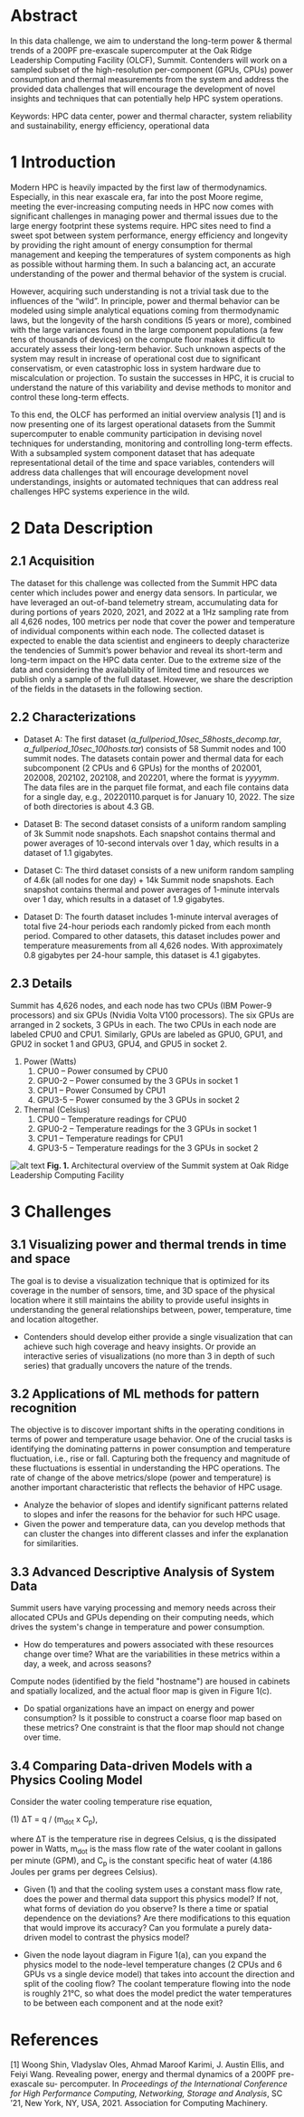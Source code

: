 # Abstract

In this data challenge, we aim to understand the long-term power \& thermal trends of a 200PF pre-exascale supercomputer at the Oak Ridge Leadership Computing Facility (OLCF), Summit.  Contenders will work on a sampled subset of the high-resolution per-component (GPUs, CPUs) power consumption and thermal measurements from the system and address the provided data challenges that will encourage the development of novel insights and techniques that can potentially help HPC system operations. 

Keywords: HPC data center, power and thermal character, system reliability and sustainability, energy efficiency, operational data


# 1 Introduction

Modern HPC is heavily impacted by the first law of thermodynamics. Especially, in this near exascale era, far into the post Moore regime, meeting the ever-increasing computing needs in HPC now comes with significant challenges in managing power and thermal issues due to the large energy footprint these systems require. HPC sites need to find a sweet spot between system performance, energy efficiency and longevity by providing the right amount of energy consumption for thermal management and keeping the temperatures of system components as high as possible without harming them.  In such a balancing act, an accurate understanding of the power and thermal behavior of the system is crucial.   

However, acquiring such understanding is not a trivial task due to the influences of the “wild”. In principle, power and thermal behavior can be modeled using simple analytical equations coming from thermodynamic laws, but the longevity of the harsh conditions (5 years or more), combined with the large variances found in the large component populations (a few tens of thousands of devices) on the compute floor makes it difficult to accurately assess their long-term behavior. Such unknown aspects of the system may result in increase of operational cost due to significant conservatism, or even catastrophic loss in system hardware due to miscalculation or projection.  To sustain the successes in HPC, it is crucial to understand the nature of this variability and devise methods to monitor and control these long-term effects. 
 
To this end, the OLCF has performed an initial overview analysis [1] and is now presenting one of its largest operational datasets from the Summit supercomputer to enable community participation in devising novel techniques for understanding, monitoring and controlling long-term effects. With a subsampled system component dataset that has adequate representational detail of the time and space variables, contenders will address data challenges that will encourage development novel understandings, insights or automated techniques that can address real challenges HPC systems experience in the wild. 

# 2 Data Description

## 2.1 Acquisition

The dataset for this challenge was collected from the Summit HPC data center which includes power and energy data sensors. In particular, we have leveraged an out-of-band telemetry stream, accumulating data for during portions of years 2020, 2021, and 2022 at a 1Hz sampling rate from all 4,626 nodes, 100 metrics per node that cover the power and temperature of individual components within each node. The collected dataset is expected to enable the data scientist and engineers to deeply characterize the tendencies of Summit’s power behavior and reveal its short-term and long-term impact on the HPC data center. Due to the extreme size of the data and considering the availability of limited time and resources we publish only a sample of the full dataset. However, we share the description of the fields in the datasets in the following section.  

## 2.2 Characterizations

- Dataset A: The first dataset (*a\_fullperiod\_10sec\_58hosts\_decomp.tar*, *a\_fullperiod\_10sec\_100hosts.tar*) consists of 58 Summit nodes and 100 summit nodes. The datasets contain power and thermal data for each subcomponent (2 CPUs and 6 GPUs) for the months of 202001, 202008, 202102, 202108, and 202201, where the format is *yyyymm*. The data files are in the parquet file format, and each file contains data for a single day, e.g., 20220110.parquet is for January 10, 2022. The size of both directories is about 4.3 GB. 
 
- Dataset B: The second dataset consists of a uniform random sampling of 3k Summit node snapshots. Each snapshot contains thermal and power averages of 10-second intervals over 1 day, which results in a dataset of 1.1 gigabytes. 
 
- Dataset C: The third dataset consists of a new uniform random sampling of 4.6k (all nodes for one day) + 14k Summit node snapshots. Each snapshot contains thermal and power averages of 1-minute intervals over 1 day, which results in a dataset of 1.9 gigabytes. 

- Dataset D: The fourth dataset includes 1-minute interval averages of total five 24-hour periods each randomly picked from each month period.  Compared to other datasets, this dataset includes power and temperature measurements from all 4,626 nodes.  With approximately 0.8 gigabytes per 24-hour sample, this dataset is 4.1 gigabytes.


## 2.3 Details

Summit has 4,626 nodes, and each node has two CPUs (IBM Power-9 processors) and six GPUs (Nvidia Volta V100 processors). The six GPUs are arranged in 2 sockets, 3 GPUs in each. The two CPUs in each node are labeled CPU0 and CPU1. Similarly, GPUs are labeled as GPU0, GPU1, and GPU2 in socket 1 and GPU3, GPU4, and GPU5 in socket 2. 

1. Power (Watts)
    1. CPU0 – Power consumed by CPU0 
    2. GPU0-2 – Power consumed by the 3 GPUs in socket 1 
    3. CPU1 – Power Consumed by CPU1 
    4. GPU3-5 – Power consumed by the 3 GPUs in socket 2 
2. Thermal (Celsius) 
    1. CPU0 – Temperature readings for CPU0 
    2. GPU0-2 – Temperature readings for the 3 GPUs in socket 1 
    3. CPU1 – Temperature readings for CPU1 
    4. GPU3-5 – Temperature readings for the 3 GPUs in socket 2 
 
![alt text](./figs/architecture_wide_tall.svg "")
**Fig. 1.** Architectural overview of the Summit system at Oak Ridge Leadership Computing Facility


# 3 Challenges

## 3.1 Visualizing power and thermal trends in time and space

The goal is to devise a visualization technique that is optimized for its coverage in the number of sensors, time, and 3D space of the physical location where it still maintains the ability to provide useful insights in understanding the general relationships between, power, temperature, time and location altogether.  

- Contenders should develop either provide a single visualization that can achieve such high coverage and heavy insights.  Or provide an interactive series of visualizations (no more than 3 in depth of such series) that gradually uncovers the nature of the trends. 

## 3.2 Applications of ML methods for pattern recognition

The objective is to discover important shifts in the operating conditions in terms of power and temperature usage behavior. One of the crucial tasks is identifying the dominating patterns in power consumption and temperature fluctuation, i.e., rise or fall. Capturing both the frequency and magnitude of these fluctuations is essential in understanding the HPC operations. The rate of change of the above metrics/slope (power and temperature) is another important characteristic that reflects the behavior of HPC usage. 

- Analyze the behavior of slopes and identify significant patterns related to slopes and infer the reasons for the behavior for such HPC usage.  
- Given the power and temperature data, can you develop methods that can cluster the changes into different classes and infer the explanation for similarities.  

## 3.3 Advanced Descriptive Analysis of System Data

Summit users have varying processing and memory needs across their allocated CPUs and GPUs depending on their computing needs, which drives the system's change in temperature and power consumption. 

- How do temperatures and powers associated with these resources change over time? What are the variabilities in these metrics within a day, a week, and across seasons? 

Compute nodes (identified by the field "hostname") are housed in cabinets and spatially localized, and the actual floor map is given in Figure 1(c).

- Do spatial organizations have an impact on energy and power consumption? Is it possible to construct a coarse floor map based on these metrics? One constraint is that the floor map should not change over time.



## 3.4 Comparing Data-driven Models with a Physics Cooling Model

Consider the water cooling temperature rise equation,  

(1) ΔT = q / (m<sub>dot</sub> x C<sub>p</sub>),

where ΔT is the temperature rise in degrees Celsius, q is the dissipated power in Watts, m<sub>dot</sub> is the mass flow rate of the water coolant in gallons per minute (GPM), and C<sub>p</sub> is the constant specific heat of water (4.186 Joules per grams per degrees Celsius). 


- Given (1) and that the cooling system uses a constant mass flow rate, does the power and thermal data support this physics model? If not, what forms of deviation do you observe? Is there a time or spatial dependence on the deviations? Are there modifications to this equation that would improve its accuracy? Can you formulate a purely data-driven model to contrast the physics model?

- Given the node layout diagram in Figure 1(a), can you expand the physics model to the node-level temperature changes (2 CPUs and 6 GPUs vs a single device model) that takes into account the direction and split of the cooling flow? The coolant temperature flowing into the node is roughly 21°C, so what does the model predict the water temperatures to be between each component and at the node exit?

# References

[1] Woong Shin, Vladyslav Oles, Ahmad Maroof Karimi, J. Austin Ellis, and Feiyi
Wang. Revealing power, energy and thermal dynamics of a 200PF pre-exascale su-
percomputer. In *Proceedings of the International Conference for High Performance
Computing, Networking, Storage and Analysis*, SC ’21, New York, NY, USA, 2021.
Association for Computing Machinery.
